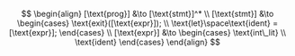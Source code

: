 $$
\begin{align}
    [\text{prog}] &\to [\text{stmt}]^* \\
    [\text{stmt}] &\to
    \begin{cases}
        \text{exit}([\text{expr}]); \\
        \text{let}\space\text{ident} = [\text{expr}];
    \end{cases} \\
    [\text{expr}] &\to 
    \begin{cases}
        \text{int\_lit} \\
        \text{ident}
    \end{cases}
\end{align}
$$